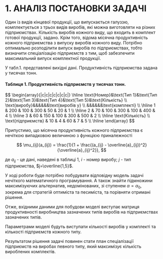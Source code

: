 # 1. АНАЛІЗ ПОСТАНОВКИ ЗАДАЧІ

Один із видів кінцевої продукції, що випускається галуззю, комплектується з трьох видів виробів, які можна виготовляти на різних підприємствах. Кількість виробів кожного виду, що входить в комплект готової продукції, задано. Крім того, відома місячна продуктивність кожного підприємства з випуску виробів кожного виду. Потрібно оптимально розподілити випуск виробів по підприємствах, тобто визначити спеціалізацію підприємств з тим, щоб забезпечити максимальний випуск комплектної продукції. 

У табл.1. представлені вихідні дані. Продуктивність підприємства задана у тисячах тонн.

#### Таблиця 1. Продуктивність підприємств у тисячах тонн.

<div class="katex-table-sm">
$$ \begin{array}{|c|c|c|c|c|c|c|}  \hline
  \text{Номер}&\text{Тип 1}&\text{Тип 2}&\text{Тип 3}&\text{Тип 4}&\text{Тип 5}&\text{Кількість} \\ 
  \text{виробу}&&&&&&\text{виробів у} \\
  &&&&&&\text{комплекті} \\ \hline
  1 & 200 & 100 & 300 & 50  & 20  & 1 \\ \hline
  2 & 70  & 100 & 300 & 100 & 400 & 4 \\ \hline
  3 & 60  & 150 & 100 & 300 & 500 & 2 \\ \hline
  \text{Кількість} \\ 
  \text{підприємств} & 10 & 4 & 60 & 7 & 5 \\ \hline
\end{array}
$$
</div>




Припустимо, що місячна продуктивність кожного підприємства є нечіткою випадковою величиною з функцією приналежності

$$ \mu_{ij}(a_{ij}) = \frac{1}{1 + \frac{(a_{ij} - \overline{a}_{ij})^2}{\overline{a}_{ij}^2}},
$$

де $a_{ij}$ - це дані, наведені в таблиці 1, $i$ - номер виробу; $j$ - тип підприємства, $j=\overline{1,5}$. 

У ході роботи буде потрібно побудувати відповідну модель задачі нечіткого математичного програмування. А також знайти підмножини максимізуючих альтернатив, недомінованих, зі ступенем $\alpha=\alpha_0$, зокрема для стратегій оптиміста та песиміста, та порівняти отримані рішення.

Отже, вхідними даними для побудови моделі виступає матриця продуктивності виробництва зазначених типів виробів на підприємствах зазначених типів.

Параметрами моделі будуть виступати кількості виробів у комплекті та кількості підприємств кожного типу. 

Результатом рішення задачі повинен стати план спеціалізації підприємств на виробах певного типу, який максимізує кількість вироблених комплектів.
